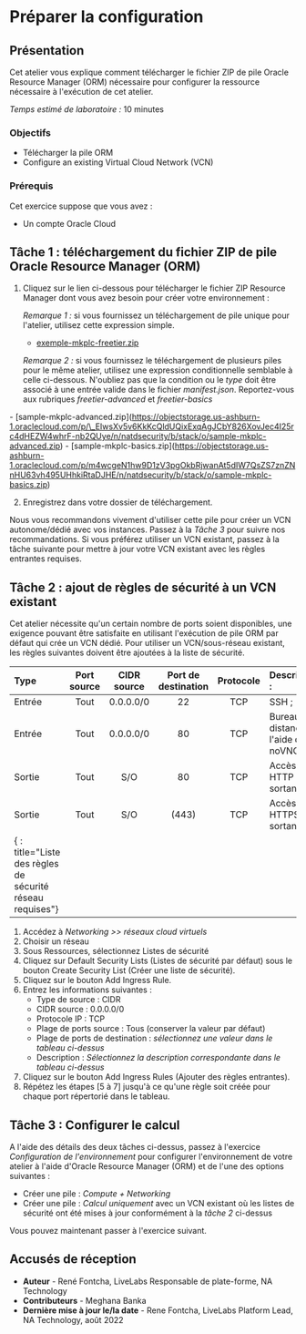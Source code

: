# Préparer la configuration

## Présentation

Cet atelier vous explique comment télécharger le fichier ZIP de pile Oracle Resource Manager (ORM) nécessaire pour configurer la ressource nécessaire à l'exécution de cet atelier.

_Temps estimé de laboratoire :_ 10 minutes

### Objectifs

*   Télécharger la pile ORM
*   Configure an existing Virtual Cloud Network (VCN)

### Prérequis

Cet exercice suppose que vous avez :

*   Un compte Oracle Cloud

## Tâche 1 : téléchargement du fichier ZIP de pile Oracle Resource Manager (ORM)

1.  Cliquez sur le lien ci-dessous pour télécharger le fichier ZIP Resource Manager dont vous avez besoin pour créer votre environnement :
    
    _Remarque 1 :_ si vous fournissez un téléchargement de pile unique pour l'atelier, utilisez cette expression simple.
    
    *   [exemple-mkplc-freetier.zip](https://objectstorage.us-ashburn-1.oraclecloud.com/p/clKCvIhItftqqFoXdipFq5oukh0jVuwcKEMHVdqOPXN7oUqaoGwPZsimi5pgpfpR/n/natdsecurity/b/stack/o/sample-mkplc-freetier.zip)
    
    _Remarque 2 :_ si vous fournissez le téléchargement de plusieurs piles pour le même atelier, utilisez une expression conditionnelle semblable à celle ci-dessous. N'oubliez pas que la condition ou le _type_ doit être associé à une entrée valide dans le fichier _manifest.json_. Reportez-vous aux rubriques _freetier-advanced_ et _freetier-basics_
    

\- \[sample-mkplc-advanced.zip\](https://objectstorage.us-ashburn-1.oraclecloud.com/p/\_EIwsXv5v6KkKcQldUQixExqAgJCbY826XovJec4I25rc4dHEZW4whrF-nb2QUye/n/natdsecurity/b/stack/o/sample-mkplc-advanced.zip) \- \[sample-mkplc-basics.zip\](https://objectstorage.us-ashburn-1.oraclecloud.com/p/m4wcgeN1hw9D1zV3pgOkbRjwanAt5dIW7QsZS7znZNnHU63vh495UHhkiRtaDJHE/n/natdsecurity/b/stack/o/sample-mkplc-basics.zip)

2.  Enregistrez dans votre dossier de téléchargement.

Nous vous recommandons vivement d'utiliser cette pile pour créer un VCN autonome/dédié avec vos instances. Passez à la _Tâche 3_ pour suivre nos recommandations. Si vous préférez utiliser un VCN existant, passez à la tâche suivante pour mettre à jour votre VCN existant avec les règles entrantes requises.

## Tâche 2 : ajout de règles de sécurité à un VCN existant

Cet atelier nécessite qu'un certain nombre de ports soient disponibles, une exigence pouvant être satisfaite en utilisant l'exécution de pile ORM par défaut qui crée un VCN dédié. Pour utiliser un VCN/sous-réseau existant, les règles suivantes doivent être ajoutées à la liste de sécurité.

| Type | Port source | CIDR source | Port de destination | Protocole | Description : |
| :-- | :-: | :-: | :-: | :-: | :-- |
| Entrée | Tout | 0.0.0.0/0 | 22 | TCP | SSH ; |
| Entrée | Tout | 0.0.0.0/0 | 80 | TCP | Bureau à distance à l'aide de noVNC |
| Sortie | Tout | S/O | 80 | TCP | Accès HTTP sortant |
| Sortie | Tout | S/O | (443) | TCP | Accès HTTPS sortant |
| { : title="Liste des règles de sécurité réseau requises"} |  |  |  |  |  |

1.  Accédez à _Networking >> réseaux cloud virtuels_
2.  Choisir un réseau
3.  Sous Ressources, sélectionnez Listes de sécurité
4.  Cliquez sur Default Security Lists (Listes de sécurité par défaut) sous le bouton Create Security List (Créer une liste de sécurité).
5.  Cliquez sur le bouton Add Ingress Rule.
6.  Entrez les informations suivantes :
    *   Type de source : CIDR
    *   CIDR source : 0.0.0.0/0
    *   Protocole IP : TCP
    *   Plage de ports source : Tous (conserver la valeur par défaut)
    *   Plage de ports de destination : _sélectionnez une valeur dans le tableau ci-dessus_
    *   Description : _Sélectionnez la description correspondante dans le tableau ci-dessus_
7.  Cliquez sur le bouton Add Ingress Rules (Ajouter des règles entrantes).
8.  Répétez les étapes \[5 à 7\] jusqu'à ce qu'une règle soit créée pour chaque port répertorié dans le tableau.

## Tâche 3 : Configurer le calcul

A l'aide des détails des deux tâches ci-dessus, passez à l'exercice _Configuration de l'environnement_ pour configurer l'environnement de votre atelier à l'aide d'Oracle Resource Manager (ORM) et de l'une des options suivantes :

*   Créer une pile : _Compute + Networking_
*   Créer une pile : _Calcul uniquement_ avec un VCN existant où les listes de sécurité ont été mises à jour conformément à la _tâche 2_ ci-dessus

Vous pouvez maintenant passer à l'exercice suivant.

## Accusés de réception

*   **Auteur** - René Fontcha, LiveLabs Responsable de plate-forme, NA Technology
*   **Contributeurs** - Meghana Banka
*   **Dernière mise à jour le/la date** - Rene Fontcha, LiveLabs Platform Lead, NA Technology, août 2022
